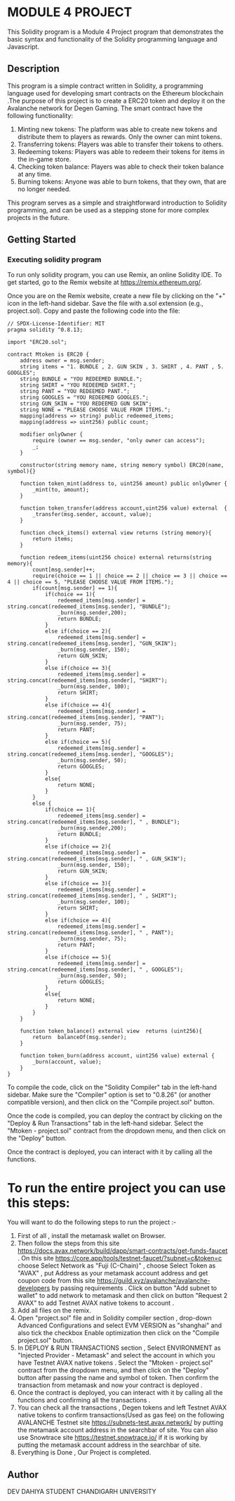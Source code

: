 
# MODULE 4 PROJECT

This Solidity program is a Module 4 Project program that demonstrates the basic syntax and functionality of the Solidity programming language and Javascript.
## Description

This program is a simple contract written in Solidity, a programming language used for developing smart contracts on the Ethereum blockchain .The purpose of this project is to create a ERC20 token and deploy it on the Avalanche network for Degen Gaming. The smart contract have the following functionality:
1. Minting new tokens: The platform was able to create new tokens and distribute them to players as rewards. Only the owner can mint tokens.
2. Transferring tokens: Players was able to transfer their tokens to others.
3. Redeeming tokens: Players was able to redeem their tokens for items in the in-game store.
4. Checking token balance: Players was able to check their token balance at any time.
5. Burning tokens: Anyone was able to burn tokens, that they own, that are no longer needed.
   
This program serves as a simple and straightforward introduction to Solidity programming, and can be used as a stepping stone for more complex projects in the future.

## Getting Started

### Executing solidity program

To run only solidity program, you can use Remix, an online Solidity IDE. To get started, go to the Remix website at https://remix.ethereum.org/.

Once you are on the Remix website, create a new file by clicking on the "+" icon in the left-hand sidebar. Save the file with a.sol extension (e.g., project.sol). Copy and paste the following code into the file:

```solidity
// SPDX-License-Identifier: MIT
pragma solidity ^0.8.13;

import "ERC20.sol";

contract Mtoken is ERC20 {
    address owner = msg.sender;
    string items = "1. BUNDLE , 2. GUN SKIN , 3. SHIRT , 4. PANT , 5. GOOGLES";
    string BUNDLE = "YOU REDEEMED BUNDLE.";
    string SHIRT = "YOU REDEEMED SHIRT.";
    string PANT = "YOU REDEEMED PANT.";
    string GOOGLES = "YOU REDEEMED GOOGLES.";
    string GUN_SKIN = "YOU REDEEMED GUN SKIN";
    string NONE = "PLEASE CHOOSE VALUE FROM ITEMS.";
    mapping(address => string) public redeemed_items;
    mapping(address => uint256) public count;

    modifier onlyOwner { 
        require (owner == msg.sender, "only owner can access");
        _;
    }
    
    constructor(string memory name, string memory symbol) ERC20(name, symbol){} 

    function token_mint(address to, uint256 amount) public onlyOwner {
        _mint(to, amount);
    }

    function token_transfer(address account,uint256 value) external  {
        _transfer(msg.sender, account, value);
    }

    function check_items() external view returns (string memory){
        return items;
    }

    function redeem_items(uint256 choice) external returns(string memory){
        count[msg.sender]++;
        require(choice == 1 || choice == 2 || choice == 3 || choice == 4 || choice == 5, "PLEASE CHOOSE VALUE FROM ITEMS.");
        if(count[msg.sender] == 1){
            if(choice == 1){
                redeemed_items[msg.sender] = string.concat(redeemed_items[msg.sender], "BUNDLE");
                _burn(msg.sender,200);
                return BUNDLE;
            }
            else if(choice == 2){
                redeemed_items[msg.sender] = string.concat(redeemed_items[msg.sender], "GUN_SKIN");
                _burn(msg.sender, 150);
                return GUN_SKIN;
            }
            else if(choice == 3){
                redeemed_items[msg.sender] = string.concat(redeemed_items[msg.sender], "SHIRT");
                _burn(msg.sender, 100);
                return SHIRT;
            }
            else if(choice == 4){
                redeemed_items[msg.sender] = string.concat(redeemed_items[msg.sender], "PANT");
                _burn(msg.sender, 75);
                return PANT;
            }
            else if(choice == 5){
                redeemed_items[msg.sender] = string.concat(redeemed_items[msg.sender], "GOOGLES");
                _burn(msg.sender, 50);
                return GOOGLES;
            }
            else{
                return NONE;
            }
        }
        else {
            if(choice == 1){
                redeemed_items[msg.sender] = string.concat(redeemed_items[msg.sender], " , BUNDLE");
                _burn(msg.sender,200);
                return BUNDLE;
            }
            else if(choice == 2){
                redeemed_items[msg.sender] = string.concat(redeemed_items[msg.sender], " , GUN_SKIN");
                _burn(msg.sender, 150);
                return GUN_SKIN;
            }
            else if(choice == 3){
                redeemed_items[msg.sender] = string.concat(redeemed_items[msg.sender], " , SHIRT");
                _burn(msg.sender, 100);
                return SHIRT;
            }
            else if(choice == 4){
                redeemed_items[msg.sender] = string.concat(redeemed_items[msg.sender], " , PANT");
                _burn(msg.sender, 75);
                return PANT;
            }
            else if(choice == 5){
                redeemed_items[msg.sender] = string.concat(redeemed_items[msg.sender], " , GOOGLES");
                _burn(msg.sender, 50);
                return GOOGLES;
            }
            else{
                return NONE;
            }
        }
    }

    function token_balance() external view  returns (uint256){
        return  balanceOf(msg.sender);
    }

    function token_burn(address account, uint256 value) external {
        _burn(account, value);
    }
}
```

To compile the code, click on the "Solidity Compiler" tab in the left-hand sidebar. Make sure the "Compiler" option is set to "0.8.26" (or another compatible version), and then click on the "Compile project.sol" button.

Once the code is compiled, you can deploy the contract by clicking on the "Deploy & Run Transactions" tab in the left-hand sidebar. Select the "Mtoken - project.sol" contract from the dropdown menu, and then click on the "Deploy" button.

Once the contract is deployed, you can interact with it by calling all the functions. 

# To run the entire project you can use this steps:

You will want to do the following steps to run the project :-

1. First of all , install the metamask wallet on Browser.
2. Then follow the steps from this site https://docs.avax.network/build/dapp/smart-contracts/get-funds-faucet . On this site https://core.app/tools/testnet-faucet/?subnet=c&token=c choose Select Network as "Fuji (C-Chain)" , choose Select Token as "AVAX" , put Address as your metamask account address and get coupon code from this site https://guild.xyz/avalanche/avalanche-developers by passing requirements . Click on button "Add subnet to wallet" to add network to metamask and then click on button "Request 2 AVAX" to add Testnet AVAX native tokens to account .
3. Add all files on the remix.
4. Open "project.sol" file and in Solidity compiler section , drop-down Advanced Configurations and select EVM VERSION as "shanghai" and also tick the checkbox Enable optimization then click on the "Compile project.sol" button.
5. In DEPLOY & RUN TRANSACTIONS section , Select ENVIRONMENT as "Injected Provider - Metamask" and select the account in which you have Testnet AVAX native tokens . Select the "Mtoken - project.sol" contract from the dropdown menu, and then click on the "Deploy" button after passing the name and symbol of token. Then confirm the transaction from metamask and now your contract is deployed .
6. Once the contract is deployed, you can interact with it by calling all the functions and confirming all the transactions .
7. You can check all the transactions , Degen tokens and left Testnet AVAX native tokens to confirm transactions(Used as gas fee) on the following AVALANCHE Testnet site https://subnets-test.avax.network/  by putting the metamask account address in the searchbar of site. You can also use Snowtrace site https://testnet.snowtrace.io/ if it is working by putting the metamask account address in the searchbar of site.
8. Everything is Done , Our Project is completed.


## Author

DEV DAHIYA
STUDENT
CHANDIGARH UNIVERSITY
